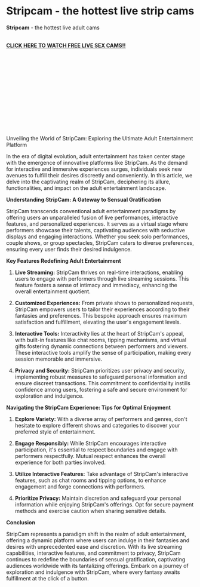 # Stripcam - the hottest live strip cams
<b>Stripcam</b> - the hottest live adult cams
<br><br>

<a href="https://bit.ly/4abjfPa"><b>CLICK HERE TO WATCH FREE LIVE SEX CAMS!!</b></a>



<br><br><br><br><br><br><br><br><br><br><br><br>








Unveiling the World of StripCam: Exploring the Ultimate Adult Entertainment Platform

In the era of digital evolution, adult entertainment has taken center stage with the emergence of innovative platforms like StripCam. As the demand for interactive and immersive experiences surges, individuals seek new avenues to fulfill their desires discreetly and conveniently. In this article, we delve into the captivating realm of StripCam, deciphering its allure, functionalities, and impact on the adult entertainment landscape.

**Understanding StripCam: A Gateway to Sensual Gratification**

StripCam transcends conventional adult entertainment paradigms by offering users an unparalleled fusion of live performances, interactive features, and personalized experiences. It serves as a virtual stage where performers showcase their talents, captivating audiences with seductive displays and engaging interactions. Whether you seek solo performances, couple shows, or group spectacles, StripCam caters to diverse preferences, ensuring every user finds their desired indulgence.

**Key Features Redefining Adult Entertainment**

1. **Live Streaming:** StripCam thrives on real-time interactions, enabling users to engage with performers through live streaming sessions. This feature fosters a sense of intimacy and immediacy, enhancing the overall entertainment quotient.

2. **Customized Experiences:** From private shows to personalized requests, StripCam empowers users to tailor their experiences according to their fantasies and preferences. This bespoke approach ensures maximum satisfaction and fulfillment, elevating the user's engagement levels.

3. **Interactive Tools:** Interactivity lies at the heart of StripCam's appeal, with built-in features like chat rooms, tipping mechanisms, and virtual gifts fostering dynamic connections between performers and viewers. These interactive tools amplify the sense of participation, making every session memorable and immersive.

4. **Privacy and Security:** StripCam prioritizes user privacy and security, implementing robust measures to safeguard personal information and ensure discreet transactions. This commitment to confidentiality instills confidence among users, fostering a safe and secure environment for exploration and indulgence.

**Navigating the StripCam Experience: Tips for Optimal Enjoyment**

1. **Explore Variety:** With a diverse array of performers and genres, don't hesitate to explore different shows and categories to discover your preferred style of entertainment.

2. **Engage Responsibly:** While StripCam encourages interactive participation, it's essential to respect boundaries and engage with performers respectfully. Mutual respect enhances the overall experience for both parties involved.

3. **Utilize Interactive Features:** Take advantage of StripCam's interactive features, such as chat rooms and tipping options, to enhance engagement and forge connections with performers.

4. **Prioritize Privacy:** Maintain discretion and safeguard your personal information while enjoying StripCam's offerings. Opt for secure payment methods and exercise caution when sharing sensitive details.

**Conclusion**

StripCam represents a paradigm shift in the realm of adult entertainment, offering a dynamic platform where users can indulge in their fantasies and desires with unprecedented ease and discretion. With its live streaming capabilities, interactive features, and commitment to privacy, StripCam continues to redefine the boundaries of sensual gratification, captivating audiences worldwide with its tantalizing offerings. Embark on a journey of exploration and indulgence with StripCam, where every fantasy awaits fulfillment at the click of a button.
